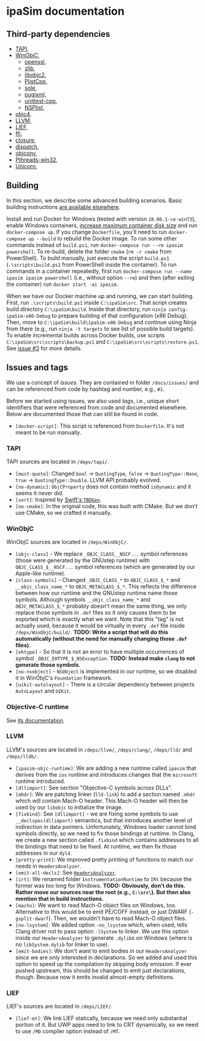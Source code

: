 # ipaSim documentation

## Third-party dependencies

- [TAPI](https://github.com/ributzka/tapi),
- [WinObjC](https://github.com/Microsoft/WinObjC),
  - [openssl](https://github.com/microsoft/openssl),
  - [zlib](https://github.com/madler/zlib),
  - [libobjc2](https://github.com/Microsoft/libobjc2),
  - [PlistCpp](https://github.com/Microsoft/PlistCpp),
  - [sole](https://github.com/r-lyeh/sole),
  - [pugixml](https://github.com/zeux/pugixml),
  - [unittest-cpp](https://github.com/unittest-cpp/unittest-cpp),
  - [NSPlist](https://github.com/Microsoft/NSPlist),
- [objc4](https://opensource.apple.com/source/objc4/objc4-723/),
- [LLVM](https://github.com/llvm/llvm-project/),
- [LIEF](https://github.com/lief-project/LIEF),
- [ffi](https://github.com/newlawrence/Libffi),
- [closure](https://opensource.apple.com/source/libclosure/libclosure-67/),
- [dispatch](https://opensource.apple.com/source/libdispatch/libdispatch-1008.200.78/),
- [objconv](https://www.agner.org/optimize/#objconv),
- [Pthreads-win32](https://sourceware.org/pthreads-win32/),
- [Unicorn](https://github.com/unicorn-engine/unicorn),

## Building

In this section, we describe some advanced building scenarios. Basic building
instructions [are available elsewhere](build.md).

Install and run Docker for Windows (tested with version `18.06.1-ce-win73`),
enable Windows containers,
[increase maximum container disk size](https://docs.microsoft.com/en-us/visualstudio/install/build-tools-container?view=vs-2017#step-4-expand-maximum-container-disk-size)
and run `docker-compose up`. If you change `Dockerfile`, you'll need to run
`docker-compose up --build` to rebuild the Docker image. To run some other
commands instead of `build.ps1`, run
`docker-compose run --rm ipasim powershell`. To re-build, delete the folder
`cmake` (`rm -r cmake` from PowerShell). To build manually, just execute the
script `build.ps1` (`.\scripts\build.ps1` from PowerShell inside the container).
To run commands in a container repeatedly, first run
`docker-compose run --name ipasim ipasim powershell` (i.e., without option
`--rm`) and then (after exiting the container) run `docker start -ai ipasim`.

When we have our Docker machine up and running, we can start building. First,
run `.\scripts\build.ps1` inside `C:\ipaSim\src`. That script creates build
directory `C:\ipaSim\build`. Inside that directory, run
`ninja config-ipaSim-x86-Debug` to prepare building of that configuration (x86
Debug). Then, move to `C:\ipaSim\build\ipaSim-x86-Debug` and continue using
Ninja from there (e.g., run `ninja -t targets` to see list of possible build
targets). To enable incremental builds across Docker builds, use scripts
`C:\ipaSim\src\scripts\backup.ps1` and `C:\ipaSim\src\scripts\restore.ps1`. See
[issue #3](issues/3.md) for more details.

## Issues and tags

We use a concept of *issues*. They are contained in folder `/docs/issues/` and
can be referenced from code by hashtag and number, e.g., `#1`.

Before we started using issues, we also used *tags*, i.e., unique short
identifiers that were referenced from code and documented elsewhere. Below are
documented those that can still be found in code.

- `[docker-script]`: This script is referenced from `Dockerfile`. It's not meant
  to be run manually.

### TAPI

TAPI sources are located in `/deps/tapi/`.

- `[must-quote]`: Changed `bool` -> `QuotingType`,
  `false` -> `QuotingType::None`, `true` -> `QuotingType::Double`.  LLVM API
  probably evolved.
- `[no-dynamic]`: `ObjCProperty` does not contain method `isDynamic` and it
  seems it never did.
- `[sort]`: Inspired by
  [Swift's `TBDGen`](https://github.com/apple/swift/blob/2f4e70bf7f4eee43bfb2f24d6215eb1f63c05d01/lib/TBDGen/tapi/TextStub_v3.cpp#L189).
- `[no-cmake]`: In the original code, this was built with CMake. But we don't
  use CMake, so we crafted it manually.

### WinObjC

WinObjC sources are located in `/deps/WinObjC/`.

- `[objc-class]` - We replace `_OBJC_CLASS__NSCF...` symbol references (those
  were generated by the GNUstep runtime) with `OBJC_CLASS_$__NSCF...` symbol
  references (which are generated by our Apple-like runtime).
- `[class-symbols]` - Changed `_OBJC_CLASS_*` to `OBJC_CLASS_$_*` and
  `__objc_class_name_*` to `OBJC_METACLASS_$_*`. This reflects the difference
  between how our runtime and the GNUstep runtime name those symbols. Although
  symbols `__objc_class_name_*` and `OBJC_METACLASS_$_*` probably doesn't mean
  the same thing, we only replace those symbols in `.def` files so it only
  causes them to be exported which is exactly what we want. Note that this "tag"
  is not actually used, because it would be virtually in every `.def` file
  inside `/deps/WinObjC/build/`. **TODO: Write a script that will do this
  automatically (without the need for manually changing those `.def` files).**
- `[ehtype]` - So that it is not an error to have multiple occurrences of symbol
  `_OBJC_EHTYPE_$_NSException`. **TODO: Instead make `clang` to not generate
  those symbols.**
- `[no-nsobject]` - `NSObject` is implemented in our runtime, so we disabled it
  in WinObjC's `Foundation` framework.
- `[uikit-autolayout]` - There is a circular dependency between projects
  `AutoLayout` and `UIKit`.

### Objective-C runtime

See [its documentation](../src/objc/README.md).

### LLVM

LLVM's sources are located in `/deps/llvm/`, `/deps/clang/`, `/deps/lld/` and
`/deps/lldb/`.

- `[ipasim-objc-runtime]`: We are adding a new runtime called `ipasim` that
  derives from the `ios` runtime and introduces changes that the `microsoft`
  runtime introduced.
- `[dllimport]`: See section "Objective-C symbols across DLLs".
- `[mhdr]`: We are patching linker (`lld-link`) to add a section named `.mhdr`
  which will contain Mach-O header. This Mach-O header will then be used by our
  `libobjc` to initialize the image.
- `[fixbind]`: See `[dllimport]` - we are fixing some symbols to use
  `__declspec(dllimport)` semantics, but that introduces another level of
  indirection in data pointers. Unfortunately, Windows loader cannot bind
  symbols directly, so we need to fix those bindings at runtime. In Clang, we
  create a new section called `.fixbind` which contains addresses to all the
  bindings that need to be fixed. At runtime, we then fix those addresses in our
  `dyld`.
- `[pretty-print]`: We improved pretty printing of functions to match our needs
  in `HeadersAnalyzer`.
- `[emit-all-decls]`: See [`HeadersAnalyzer`](../src/HeadersAnalyzer/README.md).
- `[irt]`: We renamed folder `InstrumentationRuntime` to `IRt` because the
  former was too long for Windows. **TODO: Obviously, don't do this. Rather move
  our sources near the root (e.g., `C:\src\`). But then also mention that in
  build instructions.**
- `[macho]`: We want to read Mach-O object files on Windows, too. Alternative to
  this would be to emit PE/COFF instead, or just DWARF (`-gsplit-dwarf`). Then,
  we wouldn't have to read Mach-O object files.
- `[no-lsystem]`: We added option `-no_lsystem` which, when used, tells Clang
  driver not to pass option `-lSystem` to linker. We use this option inside our
  `HeadersAnalyzer` to generate `.dylib`s on Windows (where is no
  `libSystem.dylib` for linker to use).
- `[emit-bodies]`: We don't want to emit bodies in our `HeadersAnalyzer` since
  we are only interested in declarations. So we added and used this option to
  speed up the compilation by skipping body emission. If ever pushed upstream,
  this should be changed to emit just declarations, though. Because now it emits
  invalid almost-empty definitions.

### LIEF

LIEF's sources are located in `/deps/LIEF/`.

- `[lief-mt]`: We link LIEF statically, because we need only substantial portion
  of it. But UWP apps need to link to CRT dynamically, so we need to use `/MD`
  compiler option instead of `/MT`.
